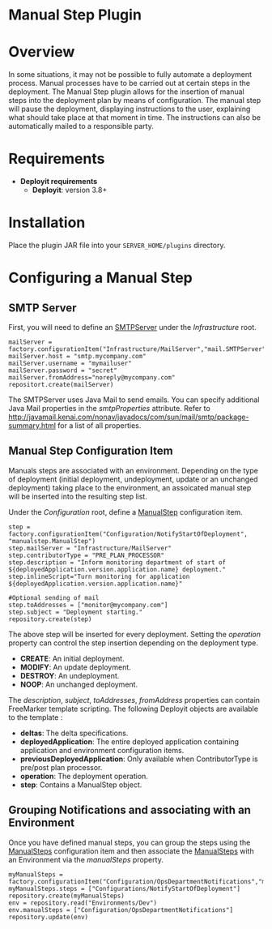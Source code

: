 # Manual Step Plugin #

# Overview #

In some situations, it may not be possible to fully automate a deployment process. Manual processes have to be carried out at certain steps in the deployment. The Manual Step plugin allows for the insertion of manual steps into the deployment plan by means of configuration.  The manual step will pause the deployment, displaying instructions to the user, explaining what should take place at that moment in time. The instructions can also be automatically mailed to a responsible party.

# Requirements #

* **Deployit requirements**
	* **Deployit**: version 3.8+

# Installation #

Place the plugin JAR file into your `SERVER_HOME/plugins` directory. 

# Configuring a Manual Step #

## SMTP Server ##

First, you will need to define an [SMTPServer](#mail.SMTPServer) under the *Infrastructure* root.

	mailServer = factory.configurationItem("Infrastructure/MailServer","mail.SMTPServer")
	mailServer.host = "smtp.mycompany.com"
	mailServer.username = "mymailuser"
	mailServer.password = "secret"
	mailServer.fromAddress="noreply@mycompany.com"
	repositort.create(mailServer)
	
The SMTPServer uses Java Mail to send emails. You can specify additional Java Mail properties in the *smtpProperties* attribute. Refer to http://javamail.kenai.com/nonav/javadocs/com/sun/mail/smtp/package-summary.html for a list of all properties.

## Manual Step Configuration Item ##

Manuals steps are associated with an environment. Depending on the type of deployment (initial deployment, undeployment, update or an unchanged deployment) taking place to the environment, an assoicated manual step will be inserted into the resulting step list.

Under the *Configuration* root, define a [ManualStep](#manualstep.ManualStep) configuration item. 

	step = factory.configurationItem("Configuration/NotifyStartOfDeployment", "manualstep.ManualStep")
	step.mailServer = "Infrastructure/MailServer"
	step.contributorType = "PRE_PLAN_PROCESSOR"
	step.description = "Inform monitoring department of start of ${deployedApplication.version.application.name} deployment."
	step.inlineScript="Turn monitoring for application ${deployedApplication.version.application.name}"
	
	#Optional sending of mail
	step.toAddresses = ["monitor@mycompany.com"]
	step.subject = "Deployment starting."
	repository.create(step)

The above step will be inserted for every deployment. Setting the *operation* property can control the step insertion depending on the deployment type.

* **CREATE**: An initial deployment.
* **MODIFY**: An update deployment.
* **DESTROY**: An undeployment.
* **NOOP**: An unchanged deployment.

The *description*, *subject*, *toAddresses*, *fromAddress* properties can contain FreeMarker template scripting. The following Deployit objects are available to the template :

* **deltas**: The delta specifications.
* **deployedApplication**: The entire deployed application containing application and environment configuration items.
* **previousDeployedApplication**: Only available when ContributorType is pre/post plan processor.
* **operation**: The deployment operation.
* **step**: Contains a ManualStep object.


## Grouping Notifications and associating with an Environment ##

Once you have defined manual steps, you can group the steps using the [ManualSteps](#manualstep.ManualSteps) configuration item and then associate the [ManualSteps](#manualstep.ManualSteps) with an Environment via the *manualSteps* property.

	myManualSteps = factory.configurationItem("Configuration/OpsDepartmentNotifications","manualstep.ManualSteps")
	myManualSteps.steps = ["Configurations/NotifyStartOfDeployment"]
	repository.create(myManualSteps)
	env = repository.read("Environments/Dev")
	env.manualSteps = ["Configuration/OpsDepartmentNotifications"]
	repository.update(env)
	



